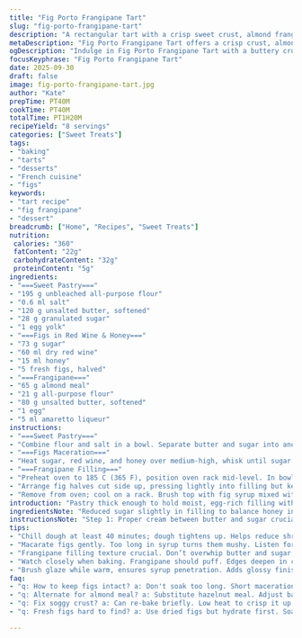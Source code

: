```yaml
---
title: "Fig Porto Frangipane Tart"
slug: "fig-porto-frangipane-tart"
description: "A rectangular tart with a crisp sweet crust, almond frangipane filling infused with amaretto replacing almond extract, fresh figs macerated in a reduced red wine and honey mix instead of porto sugar syrup. Adjusted component weights by approximately 30 percent, extended maceration time, and baked 5 minutes longer for optimal set. The interplay of buttery crust, nutty filling, and soft fruit, topped with a shiny glaze made from reserved syrup and a splash of lemon juice for brightness. Uses all-purpose flour, with option for gluten-free and dairy substitutes."
metaDescription: "Fig Porto Frangipane Tart offers a crisp crust, almond filling, and macerated figs for a refined French-inspired dessert experience"
ogDescription: "Indulge in Fig Porto Frangipane Tart with a buttery crust, almond frangipane, and fresh figs for a delightful dessert"
focusKeyphrase: "Fig Porto Frangipane Tart"
date: 2025-09-30
draft: false
image: fig-porto-frangipane-tart.jpg
author: "Kate"
prepTime: PT40M
cookTime: PT40M
totalTime: PT1H20M
recipeYield: "8 servings"
categories: ["Sweet Treats"]
tags:
- "baking"
- "tarts"
- "desserts"
- "French cuisine"
- "figs"
keywords:
- "tart recipe"
- "fig frangipane"
- "dessert"
breadcrumb: ["Home", "Recipes", "Sweet Treats"]
nutrition: 
 calories: "360"
 fatContent: "22g"
 carbohydrateContent: "32g"
 proteinContent: "5g"
ingredients:
- "===Sweet Pastry==="
- "195 g unbleached all-purpose flour"
- "0.6 ml salt"
- "120 g unsalted butter, softened"
- "28 g granulated sugar"
- "1 egg yolk"
- "===Figs in Red Wine & Honey==="
- "73 g sugar"
- "60 ml dry red wine"
- "15 ml honey"
- "5 fresh figs, halved"
- "===Frangipane==="
- "65 g almond meal"
- "21 g all-purpose flour"
- "80 g unsalted butter, softened"
- "1 egg"
- "5 ml amaretto liqueur"
instructions:
- "===Sweet Pastry==="
- "Combine flour and salt in a bowl. Separate butter and sugar into another chilled bowl; beat until light but not overly airy - aim for a paste not mousse. Add egg yolk; stir in dry mix gently but evenly. Press the dough firmly into a 35 x 10 cm rectangular tart pan with removable base, ensuring an even thickness and no air pockets. Press dough up sides with fingers; patch thin areas. Chill minimum 40 minutes to relax gluten and prevent shrinkage. Longer rest makes rolling easier but not mandatory."
- "===Figs Maceration==="
- "Heat sugar, red wine, and honey over medium-high, whisk until sugar dissolves, boil briefly to reduce volume and intensify syrup—listen for soft bubbling. Off the heat, add fig halves, turning gently after 2 minutes, let macerate 10 minutes. Drain figs, reserve syrup."
- "===Frangipane Filling==="
- "Preheat oven to 185 C (365 F), position oven rack mid-level. In bowl, mix almond meal and flour evenly. In mixer bowl, cream butter and sugar until fluffy and pale but not whipped too much—the texture should be spreadable. Add egg and amaretto, blend until smooth. Fold in dry mix slowly at low speed to prevent drying out. Spread frangipane in chilled tart shell, smooth top with spatula."
- "Arrange fig halves cut side up, pressing lightly into filling but keep form. Bake for 40 minutes or until frangipane puffs slightly and browns golden; crust edges may deepen to a toasted tone. Check firm with gentle shake - should be set but tender inside."
- "Remove from oven; cool on a rack. Brush top with fig syrup mixed with a splash of lemon juice to add shine and balance sweetness. Brush while just warm for better absorption. Tart can remain at room temperature up to 3 days; cover loosely to avoid condensation."
introduction: "Pastry thick enough to hold moist, egg-rich filling without collapsing. Fruit soft but intact. The fig halves showcase their velvety flesh, bathed in liqueur-sweetened syrup. Patience in resting dough prevents shrinkage disasters in the oven. Maceration time in syrup—long enough to plump, not mush, vital. Frangipane’s texture from creamed butter-sugar, not overwhipped, balances moist almond flour and flour. Using amaretto gives depth where pure almond extract can sometimes feel flat. Tart looks rustic yet refined, with glossy top. Bite into crunch of crust, tender frangipane, then the juiciness of figs. The smell—the warmth of toasted almonds, subtle wine aroma. No sugar overload, just layered sweetness. Temper sugar in fig syrup by adding honey and lemon. Slightly lengthened bake improves interior set with a tender crust edge, never toothbreakingly dry."
ingredientsNote: "Reduced sugar slightly in filling to balance honey in maceration bath. Amaretto replaced almond extract here for warmth and complexity; liqueur can be omitted or substituted with almond syrup but some loss in character. Powdered almond flour replaced with almond meal for texture; can swap for hazelnut meal but adjust baking time slightly as fat content varies. Butter softened so easier to cream but not melted, crucial for proper friction with sugar to make frangipane light but structured. Flour type affects dough strength - unbleached preferred to avoid excess tenderness causing dough sag. Salt is small but necessary to round out flavors. For lactose-free, swap butter for high-quality margarine or coconut oil but watch dough texture, it firms differently. Fresh figs best; dried figs not recommended without hydration step. Red wine can be replaced by a fruity port or sherry for different aroma profile."
instructionsNote: "Step 1: Proper cream between butter and sugar crucial; do not overbeat or end up with butter too soft—will cause greasy crust or collapsed frangipane. Press dough directly into pan, no rolling needed—saves time and maintains thickness consistency. Chilling ensures dough relaxes gluten; skipping can cause shrinkage or tough pastry. Step 2: Boil syrup mix until syrup slightly thickens. Don't boil too long or syrup crystalizes or burns, watch carefully. Adding honey brings complexity and stops crystalization. Maceration is short; too long and figs become mushy. Step 3: Cream butter and sugar till just light for aeration, this traps air and puffs up frangipane in oven. Add egg and amaretto at room temperature for even mix. Fold dry mix gently to avoid deflating. Even spread and embedding fruit halves ensures uniform bake. Step 4: Bake till set indicated by light puffing and browned top; edges a shade darker signals caramelization. Internal tackiness okay but no wet batter. Cool completely. Brush glaze on warm tart for absorption and shine avoiding sticky finish. Resting period maintains shape and texture during slicing. Store loosely covered, no airtight to prevent sogginess. If crust soggy after storage, reheat briefly on low heat to revive crispness."
tips:
- "Chill dough at least 40 minutes; dough tightens up. Helps reduce shrinkage. Press it directly into the pan. Rolling isn't necessary, saves time. Even thickness matters."
- "Macarate figs gently. Too long in syrup turns them mushy. Listen for bubbling. That's when to remove from heat. Rest figs in syrup—absorbs flavor but keep intact. Balance with honey."
- "Frangipane filling texture crucial. Don’t overwhip butter and sugar; mix till fluffy but spreadable. Creates air pockets for rise. Fold in dry mix gently. Avoid deflating aeration."
- "Watch closely when baking. Frangipane should puff. Edges deepen in color. A gentle shake should show set with slight softness inside. Check with toothpick—no wet batter."
- "Brush glaze while warm, ensures syrup penetration. Adds glossy finish. Avoid sticky crust—important for texture. Use lemon juice for brightness. It offsets sweetness well."
faq:
- "q: How to keep figs intact? a: Don't soak too long. Short maceration. Press lightly into frangipane, must hold shape during baking."
- "q: Alternate for almond meal? a: Substitute hazelnut meal. Adjust bake time slightly. Or use almond syrup instead of amaretto, but lose depth of flavor."
- "q: Fix soggy crust? a: Can re-bake briefly. Low heat to crisp it up. Keep loosely covered; airtight makes it soggy. Also, cool completely before storing."
- "q: Fresh figs hard to find? a: Use dried figs but hydrate first. Soak in warm water or syrup. Adjust sugar in filling, or use different fruit like pears."

---
```

